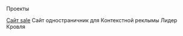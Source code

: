 
Проекты


[Сайт sale](http:\\novik87.github.io/sale.lider-krovlya.ru/ "Перейти") Сайт одностраничник для Контекстной реклымы Лидер Кровля
